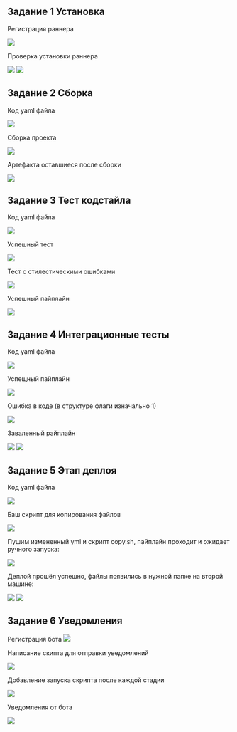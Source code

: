 ## Задание 1 Установка

Регистрация раннера

![](images/4.png)

Проверка установки раннера

![](images/1.png)
![](images/2.png)

## Задание 2 Сборка

Код yaml файла

![](images/3.png)

Сборка проекта

![](images/5.png)

Артефакта оставшиеся после сборки

![](images/6.png)

## Задание 3 Тест кодстайла

Код yaml файла

![](images/7.png)

Успешный тест

![](images/8.png)

Тест с стилестическими ошибками

![](images/9.png)


Успешный пайплайн

![](images/10.png)

## Задание 4 Интеграционные тесты

Код yaml файла

![](images/11.png)

Успещный пайплайн

![](images/12.png)

Ошибка в коде (в структуре флаги изначально 1)

![](images/14.png)

Заваленный райплайн

![](images/13.png)
![](images/15.png)

## Задание 5 Этап деплоя

Код yaml файла

![](images/20.png)

Баш скрипт для копирования файлов

![](images/19.png)

Пушим измененный yml и скрипт copy.sh, пайплайн проходит и ожидает ручного запуска:

![](images/16.png)


Деплой прошёл успешно, файлы появились в нужной папке на второй машине:

![](images/18.png)
![](images/17.png)

## Задание 6  Уведомления

Регистрация бота
![](images/24.png)

Написание скипта для отправки уведомлений

![](images/22.png)

Добавление запуска скрипта после каждой стадии

![](images/23.png)

Уведомления от бота

![](images/21.png)



